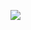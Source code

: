 <a href="https://codeclimate.com/repos/585d0186ee7fee005e00418e/feed"><img src="https://codeclimate.com/repos/585d0186ee7fee005e00418e/badges/37c570aefaa0c6d7131c/gpa.svg" /></a>
